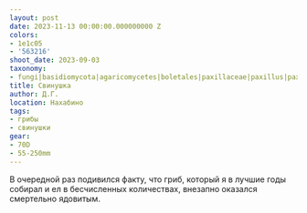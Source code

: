 ```yaml
---
layout: post
date: 2023-11-13 00:00:00.000000000 Z
colors:
- 1e1c05
- '563216'
shoot_date: 2023-09-03
taxonomy:
- fungi|basidiomycota|agaricomycetes|boletales|paxillaceae|paxillus|paxillus involutus
title: Свинушка
author: Д.Г.
location: Нахабино
tags:
- грибы
- свинушки
gear:
- 70D
- 55-250mm
---
```

В очередной раз подивился факту, что гриб, который я в лучшие годы собирал и ел в бесчисленных количествах, внезапно оказался смертельно ядовитым.

